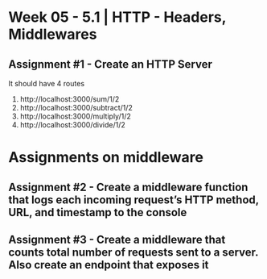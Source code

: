 # **Week 05 - 5.1 | HTTP - Headers, Middlewares**


## Assignment #1 - Create an HTTP Server
It should have 4 routes

1. http://localhost:3000/sum/1/2
2. http://localhost:3000/subtract/1/2
3. http://localhost:3000/multiply/1/2
4. http://localhost:3000/divide/1/2


# Assignments on middleware

## Assignment #2 - Create a middleware function that logs each incoming request’s HTTP method, URL, and timestamp to the console

## Assignment #3 - Create a middleware that counts total number of requests sent to a server. Also create an endpoint that exposes it